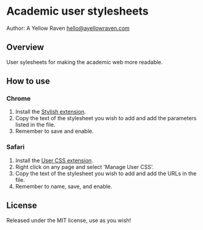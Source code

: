 # Academic user stylesheets

Author: A Yellow Raven <hello@ayellowraven.com>

## Overview
User sylesheets for making the academic web more readable.

## How to use
### Chrome
1. Install the [Stylish extension](https://chrome.google.com/webstore/detail/stylish/fjnbnpbmkenffdnngjfgmeleoegfcffe).
2. Copy the text of the stylesheet you wish to add and add the parameters listed in the file.
3. Remember to save and enable.

### Safari
1. Install the [User CSS extension](http://code.grid.in.th/).
2. Right click on any page and select 'Manage User CSS'.
3. Copy the text of the stylesheet you wish to add and add the URLs in the file.
3. Remember to name, save, and enable.

## License
Released under the MIT license, use as you wish!